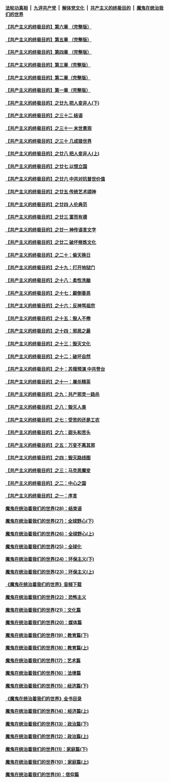 ####  [法轮功真相](../../../../basic/blob/master/README.md?t=04112030) &nbsp;|&nbsp; [九评共产党](../../../../9ping.md/blob/master/README.md?t=04112030) &nbsp;|&nbsp; [解体党文化](../../../../jtdwh.md/blob/master/README.md?t=04112030)  &nbsp;|&nbsp; [共产主义的终极目的](../../../../gczydzjmd.md/blob/master/README.md?t=04112030) &nbsp;|&nbsp; [魔鬼在统治我们的世界](../../../../mgztzwmdsj.md/blob/master/README.md?t=04112030) 

#### [【共产主义的终极目的】第六章 （完整版）](../pages/nsc422/n11428913.md?t=04112030) 

#### [【共产主义的终极目的】第五章 （完整版）](../pages/nsc422/n11428912.md?t=04112030) 

#### [【共产主义的终极目的】第四章 （完整版）](../pages/nsc422/n11428907.md?t=04112030) 

#### [【共产主义的终极目的】第三章（完整版）](../pages/nsc422/n11428848.md?t=04112030) 

#### [【共产主义的终极目的】第二章（完整版）](../pages/nsc422/n11428831.md?t=04112030) 

#### [【共产主义的终极目的】第一章（完整版）](../pages/nsc422/n11417651.md?t=04112030) 

#### [【共产主义的终极目的】之廿九 把人变非人(下)](../pages/nsc422/n11344140.md?t=04112030) 

#### [【共产主义的终极目的】之三十二 结语](../pages/nsc422/n11360535.md?t=04112030) 

#### [【共产主义的终极目的】之三十一 末世景观](../pages/nsc422/n11351129.md?t=04112030) 

#### [【共产主义的终极目的】之三十 几成狼世界](../pages/nsc422/n11348280.md?t=04112030) 

#### [【共产主义的终极目的】之廿八 把人变非人(上)](../pages/nsc422/n11340492.md?t=04112030) 

#### [【共产主义的终极目的】之廿七 以恨立国](../pages/nsc422/n11336944.md?t=04112030) 

#### [【共产主义的终极目的】之廿六 中共对抗普世价值](../pages/nsc422/n11324785.md?t=04112030) 

#### [【共产主义的终极目的】之廿五 传统艺术颂神](../pages/nsc422/n11296396.md?t=04112030) 

#### [【共产主义的终极目的】之廿四 人伦典范](../pages/nsc422/n11296397.md?t=04112030) 

#### [【共产主义的终极目的】之廿三 富而有德](../pages/nsc422/n11283598.md?t=04112030) 

#### [【共产主义的终极目的】之廿一 神传语言文字](../pages/nsc422/n11263265.md?t=04112030) 

#### [【共产主义的终极目的】之廿二 破坏修炼文化](../pages/nsc422/n11245728.md?t=04112030) 

#### [【共产主义的终极目的】之二十：偷天换日](../pages/nsc422/n11238846.md?t=04112030) 

#### [【共产主义的终极目的】之十九：打开地狱门](../pages/nsc422/n11206376.md?t=04112030) 

#### [【共产主义的终极目的】之十八：柔性洗脑](../pages/nsc422/n11199994.md?t=04112030) 

#### [【共产主义的终极目的】之十七：颠倒善恶](../pages/nsc422/n11179782.md?t=04112030) 

#### [【共产主义的终极目的】之十六：反神骂祖宗](../pages/nsc422/n11166798.md?t=04112030) 

#### [【共产主义的终极目的】之十五：毁人不倦](../pages/nsc422/n11166792.md?t=04112030) 

#### [【共产主义的终极目的】之十四：邪恶之最](../pages/nsc422/n11150249.md?t=04112030) 

#### [【共产主义的终极目的】之十三：毁灭文化](../pages/nsc422/n11135227.md?t=04112030) 

#### [【共产主义的终极目的】之十二：破坏自然](../pages/nsc422/n11135214.md?t=04112030) 

#### [【共产主义的终极目的】之十：苏俄预演 中共登台](../pages/nsc422/n11118424.md?t=04112030) 

#### [【共产主义的终极目的】之十一：屠杀精英](../pages/nsc422/n11118442.md?t=04112030) 

#### [【共产主义的终极目的】之九：共产邪灵一路杀](../pages/nsc422/n11114139.md?t=04112030) 

#### [【共产主义的终极目的】之八：毁灭人类](../pages/nsc422/n11108503.md?t=04112030) 

#### [【共产主义的终极目的】之七：受苦的还是工农](../pages/nsc422/n11101809.md?t=04112030) 

#### [【共产主义的终极目的】之六：甜头和苦头](../pages/nsc422/n11096971.md?t=04112030) 

#### [【共产主义的终极目的】之五：万变不离其邪](../pages/nsc422/n11091285.md?t=04112030) 

#### [【共产主义的终极目的】之四：毁灭路线图](../pages/nsc422/n11086284.md?t=04112030) 

#### [【共产主义的终极目的】之三：马克思魔变](../pages/nsc422/n11061941.md?t=04112030) 

#### [【共产主义的终极目的】之二：中心之国](../pages/nsc422/n11047728.md?t=04112030) 

#### [【共产主义的终极目的】之一：序言](../pages/nsc422/n11086077.md?t=04112030) 

#### [魔鬼在统治着我们的世界(28)：结束语](../pages/nsc422/n10936246.md?t=04112030) 

#### [魔鬼在统治着我们的世界(27)：全球野心(下)](../pages/nsc422/n10928319.md?t=04112030) 

#### [魔鬼在统治着我们的世界(26)：全球野心(上)](../pages/nsc422/n10900318.md?t=04112030) 

#### [魔鬼在统治着我们的世界(25)：全球化](../pages/nsc422/n10788205.md?t=04112030) 

#### [魔鬼在统治着我们的世界(24)：环保主义(下)](../pages/nsc422/n10695307.md?t=04112030) 

#### [魔鬼在统治着我们的世界(23)：环保主义(上)](../pages/nsc422/n10688613.md?t=04112030) 

#### [《魔鬼在统治着我们的世界》音频下载](../pages/nsc422/n10635553.md?t=04112030) 

#### [魔鬼在统治着我们的世界(22)：恐怖主义](../pages/nsc422/n10614727.md?t=04112030) 

#### [魔鬼在统治着我们的世界(21)：文化篇](../pages/nsc422/n10597706.md?t=04112030) 

#### [魔鬼在统治着我们的世界(20)：媒体篇](../pages/nsc422/n10586579.md?t=04112030) 

#### [魔鬼在统治着我们的世界(19)：教育篇(下)](../pages/nsc422/n10564808.md?t=04112030) 

#### [魔鬼在统治着我们的世界(18)：教育篇(上)](../pages/nsc422/n10526970.md?t=04112030) 

#### [魔鬼在统治着我们的世界(17)：艺术篇](../pages/nsc422/n10499093.md?t=04112030) 

#### [魔鬼在统治着我们的世界(16)：法律篇](../pages/nsc422/n10485969.md?t=04112030) 

#### [魔鬼在统治着我们的世界(15)：经济篇(下)](../pages/nsc422/n10469975.md?t=04112030) 

#### [《魔鬼在统治着我们的世界》全书目录](../pages/nsc422/n10464261.md?t=04112030) 

#### [魔鬼在统治着我们的世界(14)：经济篇(上)](../pages/nsc422/n10457370.md?t=04112030) 

#### [魔鬼在统治着我们的世界(13)：政治篇(下)](../pages/nsc422/n10448270.md?t=04112030) 

#### [魔鬼在统治着我们的世界(12)：政治篇(上)](../pages/nsc422/n10444576.md?t=04112030) 

#### [魔鬼在统治着我们的世界(11)：家庭篇(下)](../pages/nsc422/n10440961.md?t=04112030) 

#### [魔鬼在统治着我们的世界(10)：家庭篇(上)](../pages/nsc422/n10435448.md?t=04112030) 

#### [魔鬼在统治着我们的世界(9)：信仰篇](../pages/nsc422/n10432159.md?t=04112030) 

